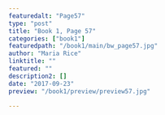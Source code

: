 ```yaml
---
featuredalt: "Page57"
type: "post"
title: "Book 1, Page 57"
categories: ["book1"]
featuredpath: "/book1/main/bw_page57.jpg"
author: "Maria Rice"
linktitle: ""
featured: ""
description2: []
date: "2017-09-23"
preview: "/book1/preview/preview57.jpg"

---
```

